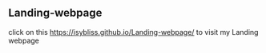 ## Landing-webpage
click on this https://isybliss.github.io/Landing-webpage/ to visit my Landing webpage
